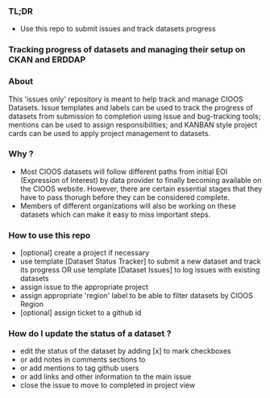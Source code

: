 ### TL;DR
- Use this repo to submit issues and track datasets progress

### Tracking progress of datasets and managing their setup on CKAN and ERDDAP

### About
This 'issues only' repository is meant to help track and manage CIOOS Datasets. Issue templates and labels can be used to track the progress of datasets from submission to completion using issue and bug-tracking tools; mentions can be used to assign responsibilities; and KANBAN style project cards can be used to apply project management to datasets.

### Why ?
- Most CIOOS datasets will follow different paths from initial EOI (Expression of Interest) by data provider to finally becoming available on the CIOOS website. However, there are certain essential stages that they have to pass thorugh before they can be considered complete. 
- Members of different organizations will also be working on these datasets which can make it easy to miss important steps.

### How to use this repo
- [optional] create a project if necessary
- use template [Dataset Status Tracker] to submit a new dataset and track its progress OR use template [Dataset Issues] to log issues with existing datasets
- assign issue to the appropriate project
- assign appropriate 'region' label to be able to filter datasets by CIOOS Region
- [optional] assign ticket to a github id

### How do I update the status of a dataset ?
- edit the status of the dataset by adding [x] to mark checkboxes
- or add notes in comments sections to 
- or add mentions to tag github users 
- or add links and other information to the main issue
- close the issue to move to completed in project view
